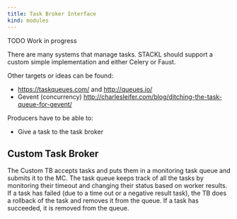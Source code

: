 ```yaml
---
title: Task Broker Interface
kind: modules
---
```



TODO Work in progress

There are many systems that manage tasks.
STACKL should support a custom simple implementation and either Celery or Faust.

Other targets or ideas can be found:

* <https://taskqueues.com/> and <http://queues.io/>
* Gevent (concurrency) <http://charlesleifer.com/blog/ditching-the-task-queue-for-gevent/>

Producers have to be able to:

* Give a task to the task broker

## Custom Task Broker

The Custom TB accepts tasks and puts them in a monitoring task queue and submits it to the MC.
The task queue keeps track of all the tasks by monitoring their timeout and changing their status based on worker results. If a task has failed (due to a time out or a negative result task), the TB does a rollback of the task and removes it from the queue. If a task has succeeded, it is removed from the queue.

